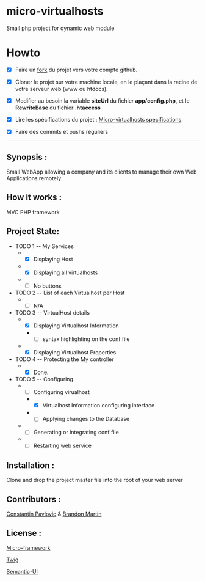 # micro-virtualhosts
Small php project for  dynamic web module

# Howto

- [x] Faire un [fork](https://github.com/jcheron/micro-virtualhosts/#fork-destination-box) du projet vers votre compte github.
- [x] Cloner le projet sur votre machine locale, en le plaçant dans la racine de votre serveur web (www ou htdocs).
- [x] Modifier au besoin la variable **siteUrl** du fichier **app/config.php**, et le **RewriteBase** du fichier **.htaccess**
- [x] Lire les spécifications du projet : [Micro-virtualhosts specifications](http://slamwi.kobject.net/php-rt/projets/projet-2017).
- [x] Faire des commits et pushs réguliers 


--------------------------------------------------------------------------------------------------------------------------------



## Synopsis :

Small WebApp allowing a company and its clients to manage their own Web Applications remotely.

## How it works :

MVC PHP framework

## Project State:

* TODO 1 -- My Services
  * - [x] Displaying Host
  * - [x] Displaying  all virtualhosts
  * - [ ] No buttons
  
* TODO 2 -- List of each Virtualhost per Host
  * - [ ] N/A

* TODO 3 -- VirtualHost details
  * - [x] Displaying Virtualhost Information
    * - [ ] syntax highlighting on the conf file
  * - [x] Displaying  Virtualhost Properties

* TODO 4 -- Protecting the My controller
  * - [x] Done.
  
* TODO 5 -- Configuring
  * - [ ] Configuring virualhost
    * - [x] Virtualhost Information configuring interface
    * - [ ] Applying changes to the Database
  * - [ ] Generating or integrating conf file
  * - [ ] Restarting web service

## Installation :

Clone and drop the project master file into the root of your web server

## Contributors :

[Constantin Pavlovic](https://github.com/MrRdm/)
&
[Brandon Martin](https://github.com/martin01brandon)

## License :

[Micro-framework](http://api.kobject.net/micro-framework/)

[Twig](https://twig.sensiolabs.org/)

[Semantic-UI](https://semantic-ui.com/)

